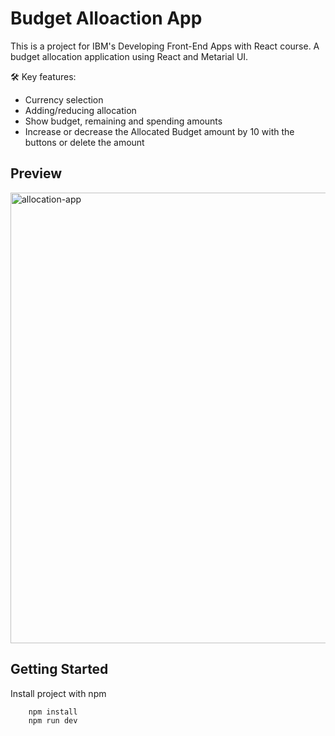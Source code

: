 # Budget Alloaction App

This is a project for IBM's Developing Front-End Apps with React course. A budget allocation application using React and Metarial UI.

🛠 Key features:

- Currency selection
- Adding/reducing allocation
- Show budget, remaining and spending amounts
- Increase or decrease the Allocated Budget amount by 10 with the buttons or delete the amount

## Preview

<img width="721" alt="allocation-app" src="https://github.com/snzyrn/IBM-React-Course-Final-Project/assets/73521064/6612d7cc-4e58-4d6f-9153-5b7dff8e376a">

## Getting Started

Install project with npm

```bash
    npm install
    npm run dev
```
